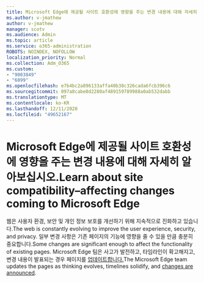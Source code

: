 ```yaml
---
title: Microsoft Edge에 제공될 사이트 호환성에 영향을 주는 변경 내용에 대해 자세히 알아보십시오.
ms.author: v-jmathew
author: v-jmathew
manager: scotv
ms.audience: Admin
ms.topic: article
ms.service: o365-administration
ROBOTS: NOINDEX, NOFOLLOW
localization_priority: Normal
ms.collection: Adm_O365
ms.custom:
- "9003849"
- "6899"
ms.openlocfilehash: e7b4bc2a896133affa40b38c326cada6fcb396c6
ms.sourcegitcommit: 097a8cabe0d2280af489159789988a0ab532dabb
ms.translationtype: MT
ms.contentlocale: ko-KR
ms.lasthandoff: 12/11/2020
ms.locfileid: "49652167"
---
```

# <a name="learn-about-site-compatibilityaffecting-changes-coming-to-microsoft-edge"></a><span data-ttu-id="a7674-102">Microsoft Edge에 제공될 사이트 호환성에 영향을 주는 변경 내용에 대해 자세히 알아보십시오.</span><span class="sxs-lookup"><span data-stu-id="a7674-102">Learn about site compatibility–affecting changes coming to Microsoft Edge</span></span>

<span data-ttu-id="a7674-103">웹은 사용자 환경, 보안 및 개인 정보 보호를 개선하기 위해 지속적으로 진화하고 있습니다.</span><span class="sxs-lookup"><span data-stu-id="a7674-103">The web is constantly evolving to improve the user experience, security, and privacy.</span></span> <span data-ttu-id="a7674-104">일부 변경 사항은 기존 페이지의 기능에 영향을 줄 수 있을 만큼 충분히 중요합니다.</span><span class="sxs-lookup"><span data-stu-id="a7674-104">Some changes are significant enough to affect the functionality of existing pages.</span></span> <span data-ttu-id="a7674-105">Microsoft Edge 팀은 사고가 발전하고, 타임라인이 확고해지고, 변경 내용이 발표되는 경우 페이지를 [업데이트합니다.](https://go.microsoft.com/fwlink/?linkid=2135534)</span><span class="sxs-lookup"><span data-stu-id="a7674-105">The Microsoft Edge team updates the pages as thinking evolves, timelines solidify, and [changes are announced](https://go.microsoft.com/fwlink/?linkid=2135534).</span></span>
